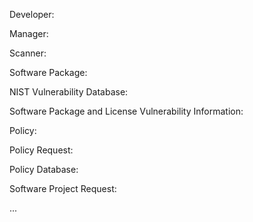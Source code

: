 Developer:

Manager:

Scanner:

Software Package:

NIST Vulnerability Database:

Software Package and License Vulnerability Information:

Policy:

Policy Request:

Policy Database:

Software Project Request:





...
